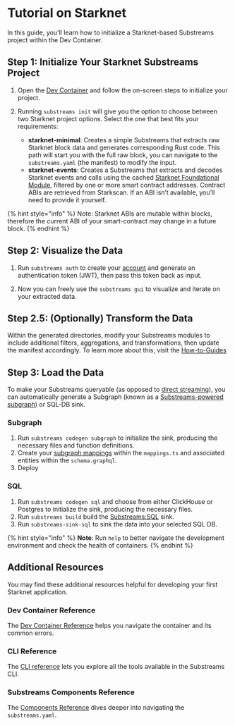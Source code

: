 Tutorial on Starknet
=================

In this guide, you'll learn how to initialize a Starknet-based Substreams project within the Dev Container.

## Step 1: Initialize Your Starknet Substreams Project

1. Open the [Dev Container](https://github.com/streamingfast/substreams-starter) and follow the on-screen steps to initialize your project.

2. Running `substreams init` will give you the option to choose between two Starknet project options. Select the one that best fits your requirements:
    - **starknet-minimal**: Creates a simple Substreams that extracts raw Starknet block data and generates corresponding Rust code. This path will start you with the full raw block, you can navigate to the `substreams.yaml` (the manifest) to modify the input.
    - **starknet-events**: Creates a Substreams that extracts and decodes Starknet events and calls using the cached [Starknet Foundational Module](https://substreams.dev/packages/starknet-foundational/v0.1.4), filtered by one or more smart contract addresses. Contract ABIs are retrieved from Starkscan. If an ABI isn’t available, you’ll need to provide it yourself.

{% hint style="info" %} 
Note: Starknet ABIs are mutable within blocks, therefore the current ABI of your smart-contract may change in a future block. 
{% endhint %}
    
## Step 2: Visualize the Data

1. Run `substreams auth` to create your [account](https://thegraph.market/) and generate an authentication token (JWT), then pass this token back as input.

2. Now you can freely use the `substreams gui` to visualize and iterate on your extracted data.

## Step 2.5: (Optionally) Transform the Data 

Within the generated directories, modify your Substreams modules to include additional filters, aggregations, and transformations, then update the manifest accordingly. To learn more about this, visit the [How-to-Guides](../how-to-guides/develop-your-own-substreams/develop-your-own-substreams.md)

## Step 3: Load the Data

To make your Substreams queryable (as opposed to [direct streaming](../how-to-guides/sinks/stream/stream.md)), you can automatically generate a Subgraph (known as a [Substreams-powered subgraph](https://thegraph.com/docs/en/sps/introduction/)) or SQL-DB sink.

### Subgraph

1. Run `substreams codegen subgraph` to initialize the sink, producing the necessary files and function definitions. 
2. Create your [subgraph mappings](../how-to-guides/sinks/subgraph/triggers.md) within the `mappings.ts` and associated entities within the `schema.graphql`.
3.  Deploy

### SQL

1. Run `substreams codegen sql` and choose from either ClickHouse or Postgres to initialize the sink, producing the necessary files. 
2. Run `substreams build` build the [Substreams:SQL](../how-to-guides/sinks/sql/sql-sink.md) sink. 
3. Run `substreams-sink-sql` to sink the data into your selected SQL DB.

{% hint style="info" %}
**Note**: Run `help` to better navigate the development environment and check the health of containers. 
{% endhint %}

## Additional Resources

You may find these additional resources helpful for developing your first Starknet application.

### Dev Container Reference

The [Dev Container Reference](../references/devcontainer-ref.md) helps you navigate the container and its common errors. 

### CLI Reference

The [CLI reference](../references/cli/command-line-interface.md) lets you explore all the tools available in the Substreams CLI.

### Substreams Components Reference

The [Components Reference](../references/substreams-components/) dives deeper into navigating the `substreams.yaml`.
